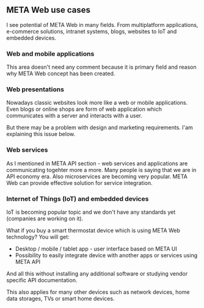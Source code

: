 ## META Web use cases

I see potential of META Web in many fields. From multiplatform applications, e-commerce solutions, intranet systems, blogs, websites to IoT and embedded devices.

### Web and mobile applications

This area doesn't need any comment because it is primary field and reason why META Web concept has been created.

### Web presentations

Nowadays classic websites look more like a web or mobile applications. Even blogs or online shops are form of web application which communicates with a server and interacts with a user.

But there may be a problem with design and marketing requirements. I'am explaining this issue below.

### Web services

As I mentioned in META API section - web services and applications are communicating togehter more a more. Many people is saying that we are in API economy era. Also microservices are becoming very popular. META Web can provide effective solution for service integration.

### Internet of Things (IoT) and embedded devices

IoT is becoming popular topic and we don't have any standards yet (companies are working on it).

What if you buy a smart thermostat device which is using META Web technology? You will get:

- Desktop / mobile / tablet app - user interface based on META UI
- Possibility to easily integrate device with another apps or services using META API

And all this without installing any additional software or studying vendor specific API documentation.

This also applies for many other devices such as network devices, home data storages, TVs or smart home devices.